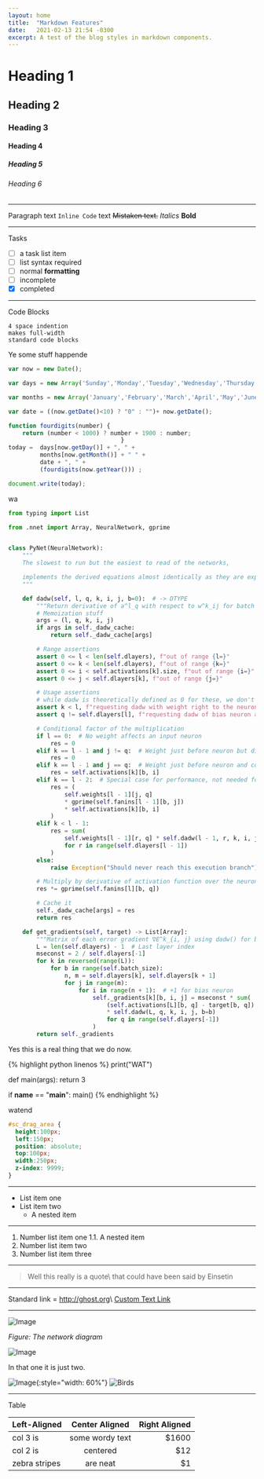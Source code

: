 ```yaml
---
layout: home
title:  "Markdown Features"
date:   2021-02-13 21:54 -0300
excerpt: A test of the blog styles in markdown components.
---
```


# Heading 1
## Heading 2
### Heading 3
#### Heading 4
##### Heading 5
###### Heading 6

---

Paragraph
text `Inline Code` text
~~Mistaken text.~~
*Italics*
**Bold**

---

Tasks
- [ ] a task list item
- [ ] list syntax required
- [ ] normal **formatting**
- [ ] incomplete
- [x] completed

---

Code Blocks

    4 space indention
    makes full-width
    standard code blocks

Ye some stuff happende

```js
var now = new Date();

var days = new Array('Sunday','Monday','Tuesday','Wednesday','Thursday','Friday','Saturday');

var months = new Array('January','February','March','April','May','June','July','August','September','October','November','December');

var date = ((now.getDate()<10) ? "0" : "")+ now.getDate();

function fourdigits(number)	{
	return (number < 1000) ? number + 1900 : number;
								}
today =  days[now.getDay()] + ", " +
         months[now.getMonth()] + " " +
         date + ", " +
         (fourdigits(now.getYear())) ;

document.write(today);
```

wa

```python
from typing import List

from .nnet import Array, NeuralNetwork, gprime


class PyNet(NeuralNetwork):
    """
    The slowest to run but the easiest to read of the networks,

    implements the derived equations almost identically as they are expressed.
    """

    def dadw(self, l, q, k, i, j, b=0):  # -> DTYPE
        """Return derivative of a^l_q with respect to w^k_ij for batch sample b."""
        # Memoization stuff
        args = (l, q, k, i, j)
        if args in self._dadw_cache:
            return self._dadw_cache[args]

        # Range assertions
        assert 0 <= l < len(self.dlayers), f"out of range {l=}"
        assert 0 <= k < len(self.dlayers), f"out of range {k=}"
        assert 0 <= i < self.activations[k].size, f"out of range {i=}"
        assert 0 <= j < self.dlayers[k], f"out of range {j=}"

        # Usage assertions
        # while dadw is theoretically defined as 0 for these, we don't want them to run
        assert k < l, f"requesting dadw with weight right to the neuron {k=} >= {l=}"
        assert q != self.dlayers[l], f"requesting dadw of bias neuron a^{l=}_{q=}"

        # Conditional factor of the multiplication
        if l == 0:  # No weight affects an input neuron
            res = 0
        elif k == l - 1 and j != q:  # Weight just before neuron but disconnected
            res = 0
        elif k == l - 1 and j == q:  # Weight just before neuron and connected
            res = self.activations[k][b, i]
        elif k == l - 2:  # Special case for performance, not needed for correctness
            res = (
                self.weights[l - 1][j, q]
                * gprime(self.fanins[l - 1][b, j])
                * self.activations[k][b, i]
            )
        elif k < l - 1:
            res = sum(
                self.weights[l - 1][r, q] * self.dadw(l - 1, r, k, i, j)
                for r in range(self.dlayers[l - 1])
            )
        else:
            raise Exception("Should never reach this execution branch")

        # Multiply by derivative of activation function over the neuron's weighted sum
        res *= gprime(self.fanins[l][b, q])

        # Cache it
        self._dadw_cache[args] = res
        return res

    def get_gradients(self, target) -> List[Array]:
        """Matrix of each error gradient ∇E^k_{i, j} using dadw() for batch sample b."""
        L = len(self.dlayers) - 1  # Last layer index
        mseconst = 2 / self.dlayers[-1]
        for k in reversed(range(L)):
            for b in range(self.batch_size):
                n, m = self.dlayers[k], self.dlayers[k + 1]
                for j in range(m):
                    for i in range(n + 1):  # +1 for bias neuron
                        self._gradients[k][b, i, j] = mseconst * sum(
                            (self.activations[L][b, q] - target[b, q])
                            * self.dadw(L, q, k, i, j, b=b)
                            for q in range(self.dlayers[-1])
                        )
        return self._gradients
```

Yes this is a real thing that we do now.

{% highlight python linenos %}
print("WAT")

def main(args):
  return 3

if __name__ == "__main__":
  main()
{% endhighlight %}

watend

```css
#sc_drag_area {
  height:100px;
  left:150px;
  position: absolute;
  top:100px;
  width:250px;
  z-index: 9999;
}
```

---

* List item one
* List item two
    * A nested item

---

1. Number list item one
	1.1. A nested item
2. Number list item two
3. Number list item three

---

> Well this really is a quote\\
> that could have been said by Einsetin

---

Standard link =  <http://ghost.org>\\
[Custom Text Link](http://ghost.org)

---

![Image](https://raw.githubusercontent.com/mateosss/nnet/main/docs/res/network-diagram.svg)

*Figure: The network diagram*

![Image](https://raw.githubusercontent.com/mateosss/nnet/main/docs/res/class_losses_hitrate_en.svg)

In that one it is just two.

![Image](https://raw.githubusercontent.com/mateosss/nnet/main/docs/res/auto_losses_en.svg){:style="width: 60%"}
![Birds](https://www.bing.com/th?id=OHR.BluebirdsEastern_ROW6178802062_1920x1080.jpg&rf=LaDigue_1920x1080.jpg)

---

Table

| **Left-Aligned**  | **Center Aligned**  | **Right Aligned** |
| :------------ |:---------------:| -----:|
| col 3 is      | some wordy text | $1600 |
| col 2 is      | centered        |   $12 |
| zebra stripes | are neat        |    $1 |
